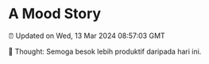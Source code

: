 # A Mood Story

⏰ Updated on Wed, 13 Mar 2024 08:57:03 GMT

💭 Thought: Semoga besok lebih produktif daripada hari ini.

